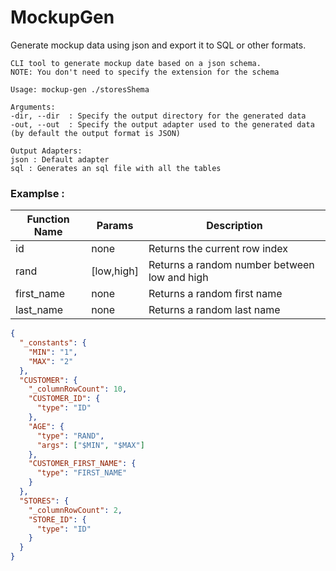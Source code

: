 # MockupGen

Generate mockup data using json and export it to SQL or other formats.

```
CLI tool to generate mockup date based on a json schema.
NOTE: You don't need to specify the extension for the schema

Usage: mockup-gen ./storesShema

Arguments:
-dir, --dir  : Specify the output directory for the generated data
-out, --out  : Specify the output adapter used to the generated data (by default the output format is JSON)

Output Adapters:
json : Default adapter
sql : Generates an sql file with all the tables
```

### Examplse :

| Function Name | Params     | Description                                  |
| ------------- | ---------- | -------------------------------------------- |
| id            | none       | Returns the current row index                |
| rand          | [low,high] | Returns a random number between low and high |
| first_name    | none       | Returns a random first name                  |
| last_name     | none       | Returns a random last name                   |

```json
{
  "_constants": {
    "MIN": "1",
    "MAX": "2"
  },
  "CUSTOMER": {
    "_columnRowCount": 10,
    "CUSTOMER_ID": {
      "type": "ID"
    },
    "AGE": {
      "type": "RAND",
      "args": ["$MIN", "$MAX"]
    },
    "CUSTOMER_FIRST_NAME": {
      "type": "FIRST_NAME"
    }
  },
  "STORES": {
    "_columnRowCount": 2,
    "STORE_ID": {
      "type": "ID"
    }
  }
}
```
